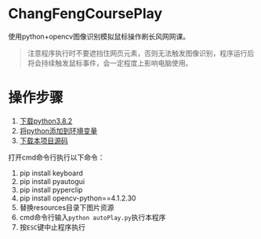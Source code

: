 # ChangFengCoursePlay
使用python+opencv图像识别模拟鼠标操作刷长风网网课。

> 注意程序执行时不要遮挡住网页元素，否则无法触发图像识别，程序运行后将会持续触发鼠标事件，会一定程度上影响电脑使用。

# 操作步骤
1. [下载python3.8.2](https://www.python.org/ftp/python/3.8.2/python-3.8.2-amd64.exe)
2. [将python添加到环境变量](https://blog.csdn.net/l15668952150/article/details/124571667)
3. [下载本项目源码](https://github.com/wondercar/ChangFengCoursePlay/archive/refs/heads/main.zip)

打开cmd命令行执行以下命令：
1. pip install keyboard
2. pip install pyautogui
3. pip install pyperclip
4. pip install opencv-python==4.1.2.30
5. 替换resources目录下图片资源
6. cmd命令行输入`python autoPlay.py`执行本程序
7. 按`ESC`键中止程序执行

